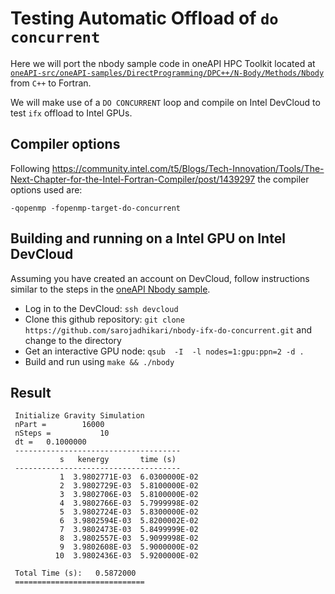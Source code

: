 # Testing Automatic Offload of `do concurrent`

Here we will port the nbody sample code in oneAPI HPC Toolkit located at
[`oneAPI-src/oneAPI-samples/DirectProgramming/DPC++/N-Body/Methods/Nbody`](https://github.com/oneapi-src/oneAPI-samples/tree/master/DirectProgramming/DPC%2B%2B/N-BodyMethods/Nbody) from `C++` to Fortran. 

We will make use of a `DO CONCURRENT` loop and compile on Intel DevCloud to test `ifx` offload to Intel GPUs.

## Compiler options
Following https://community.intel.com/t5/Blogs/Tech-Innovation/Tools/The-Next-Chapter-for-the-Intel-Fortran-Compiler/post/1439297
the compiler options used are:

`-qopenmp -fopenmp-target-do-concurrent`

## Building and running on a Intel GPU on Intel DevCloud
Assuming you have created an account on DevCloud, follow instructions similar to the steps in the [oneAPI Nbody sample](https://github.com/oneapi-src/oneAPI-samples/tree/master/DirectProgramming/DPC%2B%2B/N-BodyMethods/Nbody).

* Log in to the DevCloud: `ssh devcloud`
* Clone this github repository: `git clone https://github.com/sarojadhikari/nbody-ifx-do-concurrent.git` and change to the directory
* Get an interactive GPU node: `qsub  -I  -l nodes=1:gpu:ppn=2 -d .`
* Build and run using `make && ./nbody`

## Result
```
 Initialize Gravity Simulation
 nPart =        16000
 nSteps =           10
 dt =   0.1000000    
 -------------------------------------
           s   kenergy       time (s)
 -------------------------------------
           1  3.9802771E-03  6.0300000E-02
           2  3.9802729E-03  5.8100000E-02
           3  3.9802706E-03  5.8100000E-02
           4  3.9802766E-03  5.7999998E-02
           5  3.9802724E-03  5.8300000E-02
           6  3.9802594E-03  5.8200002E-02
           7  3.9802473E-03  5.8499999E-02
           8  3.9802557E-03  5.9099998E-02
           9  3.9802608E-03  5.9000000E-02
          10  3.9802436E-03  5.9200000E-02
 
 Total Time (s):   0.5872000    
 =============================
```
